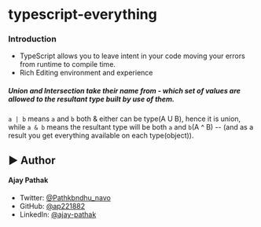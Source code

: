 # typescript-everything

### Introduction

- TypeScript allows you to leave intent in your code moving your errors from runtime to compile time.
- Rich Editing environment and experience

##### Union and Intersection take their name from - which set of values are allowed to the resultant type built by use of them.

`a | b` means `a` and `b` both & either can be type(A U B), hence it is union, while `a & b` means the resultant type will be both `a` and `b`(A ^ B) -- (and as a result you get everything available on each type(object)).



## ▶︎ Author

#### Ajay Pathak

- Twitter: [@Pathkbndhu_navo](https://twitter.com/Pathkbndhu_navo)
- GitHub: [@ap221882](https://github.com/ap221882)
- LinkedIn: [@ajay-pathak](https://www.linkedin.com/in/ajay-pathak-webdeveloper)
